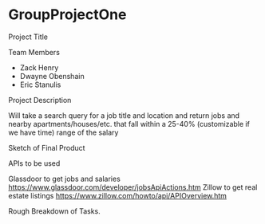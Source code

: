 # GroupProjectOne
Project Title


Team Members
   * Zack Henry
   * Dwayne Obenshain
   * Eric Stanulis

Project Description

Will take a search query for a job title and location and return jobs and nearby apartments/houses/etc. that fall within a 25-40% (customizable if we have time) range of the salary

Sketch of Final Product


APIs to be used

   Glassdoor to get jobs and salaries
   https://www.glassdoor.com/developer/jobsApiActions.htm
   Zillow to get real estate listings
   https://www.zillow.com/howto/api/APIOverview.htm 

Rough Breakdown of Tasks.

